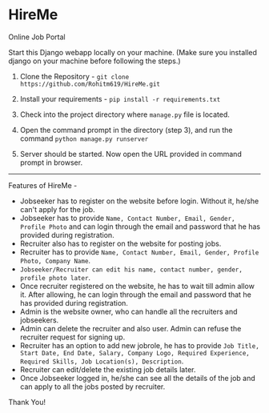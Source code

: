 # HireMe
Online Job Portal

Start this Django webapp locally on your machine. (Make sure you installed django on your machine before following the steps.)

1. Clone the Repository -
```git clone https://github.com/Rohitm619/HireMe.git```

2. Install your requirements -
```pip install -r requirements.txt```

3. Check into the project directory where ```manage.py``` file is located.

4. Open the command prompt in the directory (step 3), and run the command ```python manage.py runserver```

5. Server should be started. Now open the URL provided in command prompt in browser.

----------------------------------------------------------------------

Features of HireMe -

- Jobseeker has to register on the website before login. Without it, he/she can't apply for the job.
- Jobseeker has to provide ```Name, Contact Number, Email, Gender, Profile Photo``` and can login through the email and password that he has provided during registration.
- Recruiter also has to register on the website for posting jobs.
- Recruiter has to provide ```Name, Contact Number, Email, Gender, Profile Photo, Company Name```.
- ```Jobseeker/Recruiter can edit his name, contact number, gender, profile photo later```.
- Once recruiter registered on the website, he has to wait till admin allow it. After allowing, he can login through the email and password that he has provided during registration.
- Admin is the website owner, who can handle all the recruiters and jobseekers.
- Admin can delete the recruiter and also user. Admin can refuse the recruiter request for signing up.
- Recruiter has an option to add new jobrole, he has to provide ```Job Title, Start Date, End Date, Salary, Company Logo, Required Experience, Required Skills, Job Location(s), Description```.
- Recruiter can edit/delete the existing job details later.
- Once Jobseeker logged in, he/she can see all the details of the job and can apply to all the jobs posted by recruiter.


Thank You!
